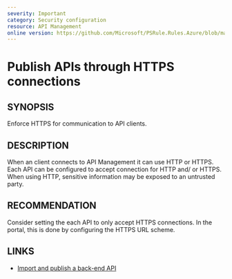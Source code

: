 ```yaml
---
severity: Important
category: Security configuration
resource: API Management
online version: https://github.com/Microsoft/PSRule.Rules.Azure/blob/master/docs/rules/en/Azure.APIM.HTTPEndpoint.md
---
```


# Publish APIs through HTTPS connections

## SYNOPSIS

Enforce HTTPS for communication to API clients.

## DESCRIPTION

When an client connects to API Management it can use HTTP or HTTPS.
Each API can be configured to accept connection for HTTP and/ or HTTPS.
When using HTTP, sensitive information may be exposed to an untrusted party.

## RECOMMENDATION

Consider setting the each API to only accept HTTPS connections.
In the portal, this is done by configuring the HTTPS URL scheme.

## LINKS

- [Import and publish a back-end API](https://docs.microsoft.com/en-us/azure/api-management/import-api-from-oas#-import-and-publish-a-back-end-api)
